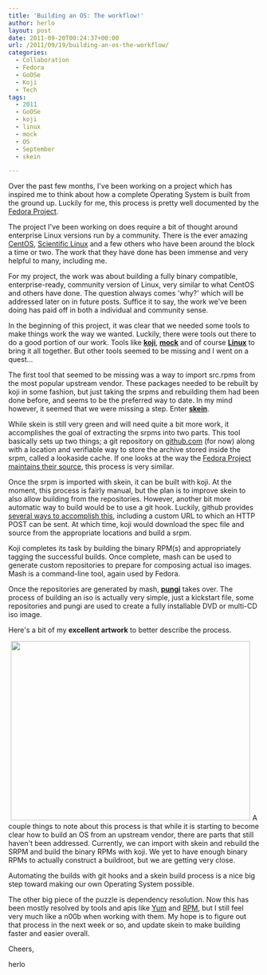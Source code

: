 ```yaml
---
title: 'Building an OS: The workflow!'
author: herlo
layout: post
date: 2011-09-20T00:24:37+00:00
url: /2011/09/19/building-an-os-the-workflow/
categories:
  - Collaboration
  - Fedora
  - GoOSe
  - Koji
  - Tech
tags:
  - 2011
  - GoOSe
  - koji
  - linux
  - mock
  - OS
  - September
  - skein

---
```

Over the past few months, I've been working on a project which has inspired me to think about how a complete Operating System is built from the ground up. Luckily for me, this process is pretty well documented by the [Fedora Project][1].

The project I've been working on does require a bit of thought around enterprise Linux versions run by a community. There is the ever amazing [CentOS][2], [Scientific Linux][3] and a few others who have been around the block a time or two. The work that they have done has been immense and very helpful to many, including me.

For my project, the work was about building a fully binary compatible, enterprise-ready, community version of Linux, very similar to what CentOS and others have done. The question always comes 'why?' which will be addressed later on in future posts. Suffice it to say, the work we've been doing has paid off in both a individual and community sense.

In the beginning of this project, it was clear that we needed some tools to make things work the way we wanted. Luckily, there were tools out there to do a good portion of our work. Tools like [**koji**][4], [**mock**][5] and of course [**Linux**][6] to bring it all together. But other tools seemed to be missing and I went on a quest&#8230;

The first tool that seemed to be missing was a way to import src.rpms from the most popular upstream vendor. These packages needed to be rebuilt by koji in some fashion, but just taking the srpms and rebuilding them had been done before, and seems to be the preferred way to date. In my mind however, it seemed that we were missing a step. Enter [**skein**][7].

While skein is still very green and will need quite a bit more work, it accomplishes the goal of extracting the srpms into two parts. This tool basically sets up two things; a git repository on [github.com][8] (for now) along with a location and verifiable way to store the archive stored inside the srpm, called a lookaside cache. If one looks at the way the [Fedora Project maintains their source][9], this process is very similar.

Once the srpm is imported with skein, it can be built with koji. At the moment, this process is fairly manual, but the plan is to improve skein to also allow building from the repositories. However, another bit more automatic way to build would be to use a git hook. Luckily, github provides [several ways to accomplish this][10], including a custom URL to which an HTTP POST can be sent. At which time, koji would download the spec file and source from the appropriate locations and build a srpm.

Koji completes its task by building the binary RPM(s) and appropriately tagging the successful builds. Once complete, mash can be used to generate custom repositories to prepare for composing actual iso images. Mash is a command-line tool, again used by Fedora.

Once the repositories are generated by mash, [**pungi**][11] takes over. The process of building an iso is actually very simple, just a kickstart file, some repositories and pungi are used to create a fully installable DVD or multi-CD iso image.

Here's a bit of my **excellent artwork** to better describe the process.

[<img class="alignleft size-full wp-image-950" style="border: 0pt none; margin-left: 5px; margin-right: 5px;" title="OS Workflow" src="{{<siteurl>}}uploads/2011/09/goose-workflow_800x600.jpg" alt="" width="480" height="360" />][12]A couple things to note about this process is that while it is starting to become clear how to build an OS from an upstream vendor, there are parts that still haven't been addressed. Currently, we can import with skein and rebuild the SRPM and build the binary RPMs with koji. We yet to have enough binary RPMs to actually construct a buildroot, but we are getting very close.

Automating the builds with git hooks and a skein build process is a nice big step toward making our own Operating System possible.

The other big piece of the puzzle is dependency resolution. Now this has been mostly resolved by tools and apis like [Yum][13] and [RPM][14], but I still feel very much like a n00b when working with them. My hope is to figure out that process in the next week or so, and update skein to make building faster and easier overall.

Cheers,

herlo

 [1]: http://fedoraproject.org/wiki/ReleaseEngineering/Overview
 [2]: http://centos.org
 [3]: http://scientificlinux.org
 [4]: http://fedoraproject.org/wiki/Koji
 [5]: http://fedoraproject.org/wiki/Projects/Mock
 [6]: http://en.wikipedia.org/wiki/Linux
 [7]: https://github.com/gooseproject/skein
 [8]: https://github.com/organizations/gooseproject
 [9]: http://fedoraproject.org/wiki/Using_Fedora_GIT
 [10]: http://help.github.com/post-receive-hooks/
 [11]: https://fedorahosted.org/pungi/
 [12]: {{<siteurl>}}uploads/2011/09/goose-workflow_800x600.jpg
 [13]: http://yum.baseurl.org/
 [14]: http://rpm5.org/